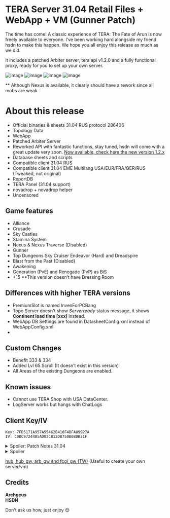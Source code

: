
# TERA Server 31.04 Retail Files + WebApp + VM (Gunner Patch)

The time has come! A classic experience of TERA: The Fate of Arun is now freely available to everyone. I’ve been working hard alongside my friend hsdn to make this happen. We hope you all enjoy this release as much as we did.    

It includes a patched Arbiter server, tera api v1.2.0 and a fully functional proxy, ready for you to set up your own server.    

![image](https://github.com/user-attachments/assets/fe67266e-51a0-4042-bec4-70f790247030)
![image](https://github.com/user-attachments/assets/12559e33-0f52-4f29-aa5d-bfaa979b4ed5)
![image](https://github.com/user-attachments/assets/851c92cf-efff-498a-ac62-adb194d297a1)
![image](https://github.com/user-attachments/assets/8a1d8075-da21-4283-8178-544b7ecf9f19)

** Although Nexus is available, it clearly should have a rework since all mobs are weak.    

# About this release
- Official binaries & sheets 31.04 RUS protocol 286406
- Topology Data
- WebApp
- Patched Arbiter Server
- Reworked API with fantastic functions, stay tuned, hsdn will come with a great update very soon. [Now available, check here the new version 1.2.x](https://forum.ragezone.com/threads/tera-api-node-js-shop-and-launcher-with-client-patcher.1205579/post-9335535)    
- Database sheets and scripts
- Compatible client 31.04 RUS
- Compatible client 31.04 EME Multilang USA/EUR/FRA/GER/RUS (Tweaked, not original)
- ReportDB
- TERA Panel (31.04 support)
- novadrop + novadrop helper
- Uncensored

## Game features
- Alliance
- Crusade
- Sky Castles
- Stamina System
- Nexus & Nexus Traverse (Disabled)
- Gunner
- Top Dungeons Sky Cruiser Endeavor (Hard) and Dreadspire
- Blast from the Past (Disabled)
- Awakening
- Generation (PvE) and Renegade (PvP) as BiS
- +15
**This version doesn’t have Dressing Room
  
## Differences with higher TERA versions
- PremiumSlot is named InvenForPCBang
- Topo Server doesn't show $Server ready$ status message, it shows **Continent load time [xxx]** instead.
- WebApp DB Settings are found in DatasheetConfig.xml instead of WebAppConfig.xml
- 
## Custom Changes
- Benefit 333 & 334
- Added Lvl 65 Scroll (It doesn’t exist in this version)
- All Areas of the existing Dungeons are enabled.


## Known issues
- Cannot use TERA Shop with USA DataCenter.
- LogServer works but hangs with ChatLogs

## Client Key/IV
```
Key: 7FD5171A957A55462B410F4BFA89927A
IV: C0DC9724485AD02C812DB750B0BDB21F
```

<details>
  <summary>Spoiler: Patch Notes 31.04</summary>

  
 ## VM Info
- VMWare 17.x
- Windows Server 2022
- SQLServer2019
- 31.04 Server files
- ItemClaim Enabled and fully working
- WebApp Enabled and fully working
- Reworked TERA Api
- Working TERA Shop
- TERA Panel
- NAT, 192.168.1.128 as static ip
I left a fully configured launcher on the Desktop

 ## Download

[Client RUS](https://disk.yandex.ru/d/uHzXjdnt-PKIyg)    
[Client USA/EUR/FRA/GER/RUS](https://disk.yandex.com/d/Av-Y8MD-S2T3XA)(**04/04/2025**)    

<details>
  <summary>Password:</summary>
 
```
hU5VNYupPndELJ#BxV5r5^tUCnivzct2W@f9@#Ps
```

</details>

[Server](https://disk.yandex.com/d/yRI5FQA-yQo7_Q)

<details>
  <summary>Password:</summary>
 
```
VZK&8ceiBKS2&@me!YNN&E9qw5G$YtwMAWjL39t&
```

</details>

[VM](https://disk.yandex.com/d/pyfhoHjtU6BlTg) (03/04/2025)

<details>
 
<summary>Password:</summary>
 
```
^sLr!*z8jF4c2RhMW8efTmVZ$86CNn&JfhT7FE**
```

</details>

[ToolBox](https://forum.ragezone.com/threads/tera-server-31-04-retail-files-webapp-vm-gunner-patch.1241629/post-9335489)  
[Proto 286406](https://disk.yandex.com/d/_PXiiThW1y14-g)  
**[QA Commands]**  
[Arbiter](https://gist.archgeus.com/archgeus/b253e38cf4ac4c54a9e02e05611f19a5)  
[World](https://gist.archgeus.com/archgeus/58e8bb0d05114a928d00c45e90d65382)  
[Git repo (where i'm uploading changes and restorations)](https://gitea.archgeus.com/TERA_p3104)  
 
</details>

<details>
<summary>Spoiler</summary>
https://forum.ragezone.com/data/video/216/216485-1f8d64b8bee5baf427c8e561447e8241.mp4    
</details>


[hub, hub_gw, arb_gw and fcgi_gw (TW)](https://disk.yandex.com/d/1lJfi3hPIXGJSg) (Useful to create your own server/vm)    

## Credits
**Archgeus**  
**HSDN**  

Don't ask us how, just enjoy :blush:    
